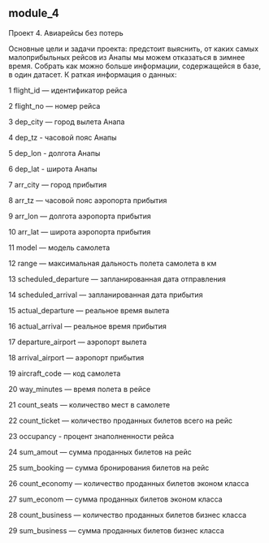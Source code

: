 ## module_4
Проект 4. Авиарейсы без потерь

Основные цели и задачи проекта: предстоит выяснить, от каких самых малоприбыльных рейсов из Анапы мы можем отказаться в зимнее время. 
Cобрать как можно больше информации, содержащейся в базе, в один датасет. 
К
раткая информация о данных:

1 flight_id — идентификатор рейса

2 flight_no — номер рейса

3 dep_city — город вылета Анапа

4 dep_tz - часовой пояс Анапы

5 dep_lon - долгота Анапы

6 dep_lat - широта Анапы

7 arr_city — город прибытия

8 arr_tz — часовой пояс аэропорта прибытия

9 arr_lon — долгота аэропорта прибытия

10 arr_lat — широта аэропорта прибытия

11 model — модель самолета

12 range — максимальная дальность полета самолета в км

13 scheduled_departure — запланированная дата отправления

14 scheduled_arrival — запланированная дата прибытия

15 actual_departure — реальное время вылета

16 actual_arrival — реальное время прибытия

17 departure_airport — аэропорт вылета

18 arrival_airport — аэропорт прибытия

19 aircraft_code — код самолета

20 way_minutes — время полета в рейсе

21 count_seats — количество мест в самолете

22 count_ticket — количество проданных билетов всего на рейс

23 occupancy - процент знаполненности рейса

24 sum_amout — сумма проданных билетов на рейс

25 sum_booking — сумма бронирования билетов на рейс

26 count_economy — количество проданных билетов эконом класса

27 sum_econom — сумма проданных билетов эконом класса

28 count_business — количество проданных билетов бизнес класса

29 sum_business — сумма проданных билетов бизнес класса
